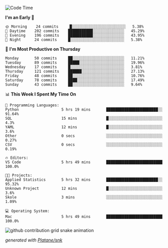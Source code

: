 <!--START_SECTION:waka-->
![Code Time](http://img.shields.io/badge/Code%20Time-237%20hrs%2044%20mins-blue)

**I'm an Early 🐤** 

```text
🌞 Morning    24 commits     █░░░░░░░░░░░░░░░░░░░░░░░░   5.38% 
🌆 Daytime    202 commits    ███████████░░░░░░░░░░░░░░   45.29% 
🌃 Evening    196 commits    ███████████░░░░░░░░░░░░░░   43.95% 
🌙 Night      24 commits     █░░░░░░░░░░░░░░░░░░░░░░░░   5.38%

```
📅 **I'm Most Productive on Thursday** 

```text
Monday       50 commits     ██░░░░░░░░░░░░░░░░░░░░░░░   11.21% 
Tuesday      89 commits     █████░░░░░░░░░░░░░░░░░░░░   19.96% 
Wednesday    17 commits     █░░░░░░░░░░░░░░░░░░░░░░░░   3.81% 
Thursday     121 commits    ██████░░░░░░░░░░░░░░░░░░░   27.13% 
Friday       48 commits     ██░░░░░░░░░░░░░░░░░░░░░░░   10.76% 
Saturday     78 commits     ████░░░░░░░░░░░░░░░░░░░░░   17.49% 
Sunday       43 commits     ██░░░░░░░░░░░░░░░░░░░░░░░   9.64%

```


📊 **This Week I Spent My Time On** 

```text
💬 Programming Languages: 
Python                   5 hrs 19 mins       ███████████████████████░░   91.64% 
SQL                      15 mins             █░░░░░░░░░░░░░░░░░░░░░░░░   4.3% 
YAML                     12 mins             █░░░░░░░░░░░░░░░░░░░░░░░░   3.6% 
Other                    0 secs              ░░░░░░░░░░░░░░░░░░░░░░░░░   0.27% 
CSV                      0 secs              ░░░░░░░░░░░░░░░░░░░░░░░░░   0.19%

🔥 Editors: 
VS Code                  5 hrs 49 mins       █████████████████████████   100.0%

🐱‍💻 Projects: 
Applied Statistics       5 hrs 32 mins       ███████████████████████░░   95.32% 
Unknown Project          12 mins             █░░░░░░░░░░░░░░░░░░░░░░░░   3.6% 
Skole                    3 mins              ░░░░░░░░░░░░░░░░░░░░░░░░░   1.09%

💻 Operating System: 
Mac                      5 hrs 49 mins       █████████████████████████   100.0%

```


<!--END_SECTION:waka-->


<!--Snake Game-->
![github contribution grid snake animation](https://raw.githubusercontent.com/viggo-gascou/viggo-gascou/output/github-contribution-grid-snake.svg)

_generated with [Platane/snk](https://github.com/Platane/snk)_
<!--Snake Game-->

